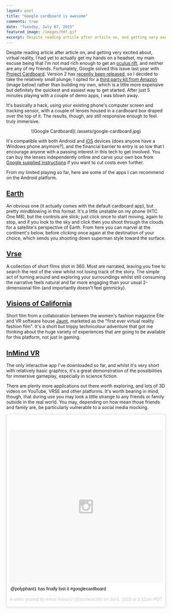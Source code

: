 ```yaml
---
layout: post
title: "Google cardboard is awesome"
comments: true
date: "Tuesday, July 07, 2015"
featured_image: /images/hdf.gif
excerpt: Despite reading article after article on, and getting very excited about, virtual reality, I had yet to actually get my hands on a headset. Fortunately, Google solved this issue last year with Project Cardboard; Version 2 has recently been released, so I decided to take the relatively small plunge and grab a headset.
---
```


Despite reading article after article on, and getting very excited about, virtual reality, I had yet to actually get my hands on a headset, my main excuse being that I'm not mad rich enough to get an [oculus rift](https://www.oculus.com/en-us/), and neither are any of my friends. Fortunately, Google solved this issue last year with [Project Cardboard](https://www.google.com/get/cardboard/). Version 2 has [recently been released](http://www.theverge.com/2015/5/28/8662873/google-cardboard-virtual-reality-io-2015), so I decided to take the relatively small plunge; I opted for a [third party kit from Amazon](http://www.amazon.co.uk/v2-0-AM-CARDBOARD%C2%AE-CARDBOARD-KIT/dp/B00YF5Z14Q/ref=sr_1_1?ie=UTF8&qid=1436272561&sr=8-1&keywords=google+cardboard+2) (image below) rather than building my own, which is a little more expensive but definitely the quickest and easiest way to get started. After just 5 minutes playing with a couple of demo apps, I was blown away.

It's basically a hack, using your existing phone's computer screen and tracking sensor, with a couple of lenses housed in a cardboard box draped over the top of it. The results, though, are still responsive enough to feel truly immersive.

<center>
![Google Cardboard]( /assets/google-cardboard.jpg)
</center>

It's compatible with both Android and [iOS](https://itunes.apple.com/gb/app/google-cardboard/id987962261?mt=8) devices (does anyone have a Windows phone anymore?), and the financial barrier to entry is so low that I encourage anyone with a passing interest in this tech to get involved. You can buy the lenses independently online and carve your own box from [Google supplied instructions](https://www.google.com/get/cardboard/get-cardboard/) if you want to cut costs even further.

From my limited playing so far, here are some of the apps I can recommend on the Android platform.

## [Earth](https://play.google.com/store/apps/details?id=com.google.samples.apps.cardboarddemo&hl=en_GB)
An obvious one (it actually comes with the default cardboard app), but pretty mindblowing in this format. It's a little unstable on my phone (HTC One M8), but the controls are slick; just click once to start moving, again to stop, and if you look to the sky and click then you shoot through the clouds for a satellite's perspective of Earth. From here you can marvel at the continent's below, before clicking once again at the destination of your choice, which sends you shooting down superman style toward the surface.

## [Vrse](https://play.google.com/store/apps/details?id=com.shakingearthdigital.vrsecardboard&hl=en_GB)
A collection of short films shot in 360. Most are narrated, leaving you free to search the rest of the view whilst not losing track of the story. The simple act of turning around and exploring your surroundings whilst still consuming the narrative feels natural and far more engaging than your usual 2-dimensional film (and importantly doesn't feel gimmicky).

## [Visions of California](https://play.google.com/store/apps/details?id=com.jauntvr.preview.sfam&hl=en_GB)
Short film from a collaboration between the women's fashion magazine Elle and VR software house [Jaunt](http://www.jauntvr.com/#about), marketed as the "first ever virtual reality fashion film". It's a short but trippy technicolour adventure that got me thinking about the huge variety of experiences that are going to be available for this platform, not just in gaming.

## [InMind VR](https://play.google.com/store/apps/details?id=com.nivalvr.inmind&hl=en_GB)
The only interactive app I've downloaded so far, and whilst it's very short with relatively basic graphics, it's a great demonstration of the possibilities for immersive gameplay, especially in science fiction.

There are plenty more applications out there worth exploring, and lots of 3D videos on YouTube, VRSE and other platforms. It's worth bearing in mind, though, that during use you may look a little strange to any friends or family outside in the real world. You may, depending on how mean those friends and family are, be  particularly vulnerable to a social media mocking.

<blockquote class="instagram-media" data-instgrm-captioned data-instgrm-version="4" style=" background:#FFF; border:0; border-radius:3px; box-shadow:0 0 1px 0 rgba(0,0,0,0.5),0 1px 10px 0 rgba(0,0,0,0.15); margin: 1px; max-width:658px; padding:0; width:99.375%; width:-webkit-calc(100% - 2px); width:calc(100% - 2px);"><div style="padding:8px;"> <div style=" background:#F8F8F8; line-height:0; margin-top:40px; padding:50% 0; text-align:center; width:100%;"> <div style=" background:url(data:image/png;base64,iVBORw0KGgoAAAANSUhEUgAAACwAAAAsCAMAAAApWqozAAAAGFBMVEUiIiI9PT0eHh4gIB4hIBkcHBwcHBwcHBydr+JQAAAACHRSTlMABA4YHyQsM5jtaMwAAADfSURBVDjL7ZVBEgMhCAQBAf//42xcNbpAqakcM0ftUmFAAIBE81IqBJdS3lS6zs3bIpB9WED3YYXFPmHRfT8sgyrCP1x8uEUxLMzNWElFOYCV6mHWWwMzdPEKHlhLw7NWJqkHc4uIZphavDzA2JPzUDsBZziNae2S6owH8xPmX8G7zzgKEOPUoYHvGz1TBCxMkd3kwNVbU0gKHkx+iZILf77IofhrY1nYFnB/lQPb79drWOyJVa/DAvg9B/rLB4cC+Nqgdz/TvBbBnr6GBReqn/nRmDgaQEej7WhonozjF+Y2I/fZou/qAAAAAElFTkSuQmCC); display:block; height:44px; margin:0 auto -44px; position:relative; top:-22px; width:44px;"></div></div> <p style=" margin:8px 0 0 0; padding:0 4px;"> <a href="https://instagram.com/p/4ygnXPp-vZ/" style=" color:#000; font-family:Arial,sans-serif; font-size:14px; font-style:normal; font-weight:normal; line-height:17px; text-decoration:none; word-wrap:break-word;" target="_top">@polyphant1 has finally lost it #googlecardboard</a></p> <p style=" color:#c9c8cd; font-family:Arial,sans-serif; font-size:14px; line-height:17px; margin-bottom:0; margin-top:8px; overflow:hidden; padding:8px 0 7px; text-align:center; text-overflow:ellipsis; white-space:nowrap;">A video posted by Annie howard (@annievic90) on <time style=" font-family:Arial,sans-serif; font-size:14px; line-height:17px;" datetime="2015-07-06T09:12:07+00:00">Jul 6, 2015 at 2:12am PDT</time></p></div></blockquote>
<script async defer src="//platform.instagram.com/en_US/embeds.js"></script>
